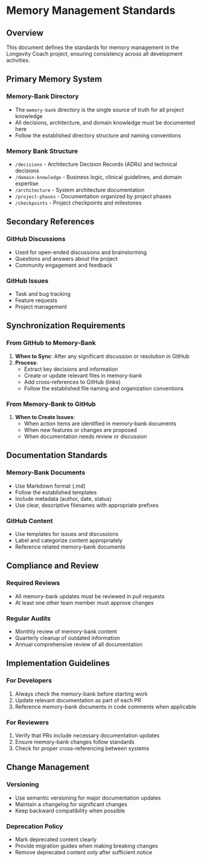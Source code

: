 # Memory Management Standards

## Overview
This document defines the standards for memory management in the Longevity Coach project, ensuring consistency across all development activities.

## Primary Memory System

### Memory-Bank Directory
- The `memory-bank` directory is the single source of truth for all project knowledge
- All decisions, architecture, and domain knowledge must be documented here
- Follow the established directory structure and naming conventions

### Memory Bank Structure
- `/decisions` - Architecture Decision Records (ADRs) and technical decisions
- `/domain-knowledge` - Business logic, clinical guidelines, and domain expertise
- `/architecture` - System architecture documentation
- `/project-phases` - Documentation organized by project phases
- `/checkpoints` - Project checkpoints and milestones

## Secondary References

### GitHub Discussions
- Used for open-ended discussions and brainstorming
- Questions and answers about the project
- Community engagement and feedback

### GitHub Issues
- Task and bug tracking
- Feature requests
- Project management

## Synchronization Requirements

### From GitHub to Memory-Bank
1. **When to Sync**: After any significant discussion or resolution in GitHub
2. **Process**:
   - Extract key decisions and information
   - Create or update relevant files in memory-bank
   - Add cross-references to GitHub (links)
   - Follow the established file naming and organization conventions

### From Memory-Bank to GitHub
1. **When to Create Issues**:
   - When action items are identified in memory-bank documents
   - When new features or changes are proposed
   - When documentation needs review or discussion

## Documentation Standards

### Memory-Bank Documents
- Use Markdown format (.md)
- Follow the established templates
- Include metadata (author, date, status)
- Use clear, descriptive filenames with appropriate prefixes

### GitHub Content
- Use templates for issues and discussions
- Label and categorize content appropriately
- Reference related memory-bank documents

## Compliance and Review

### Required Reviews
- All memory-bank updates must be reviewed in pull requests
- At least one other team member must approve changes

### Regular Audits
- Monthly review of memory-bank content
- Quarterly cleanup of outdated information
- Annual comprehensive review of all documentation

## Implementation Guidelines

### For Developers
1. Always check the memory-bank before starting work
2. Update relevant documentation as part of each PR
3. Reference memory-bank documents in code comments when applicable

### For Reviewers
1. Verify that PRs include necessary documentation updates
2. Ensure memory-bank changes follow standards
3. Check for proper cross-referencing between systems

## Change Management

### Versioning
- Use semantic versioning for major documentation updates
- Maintain a changelog for significant changes
- Keep backward compatibility when possible

### Deprecation Policy
- Mark deprecated content clearly
- Provide migration guides when making breaking changes
- Remove deprecated content only after sufficient notice
